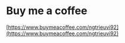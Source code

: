 # Buy me a coffee

[https://www.buymeacoffee.com/ngtrieuvi92](https://www.buymeacoffee.com/ngtrieuvi92)
